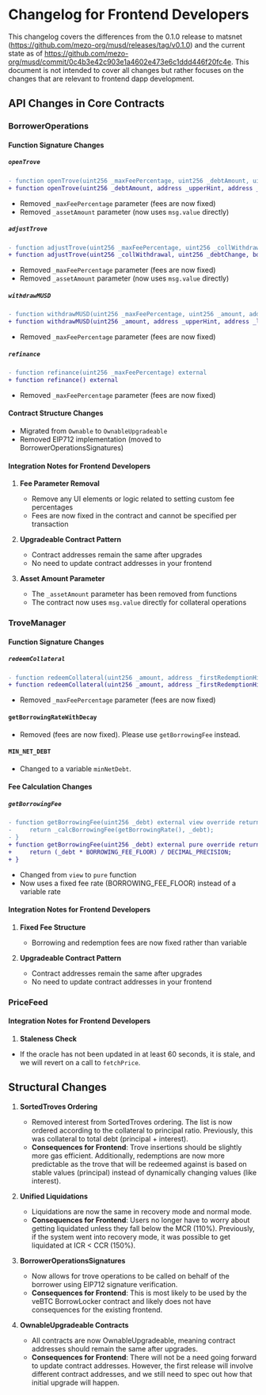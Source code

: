 # Changelog for Frontend Developers

This changelog covers the differences from the 0.1.0 release to matsnet (https://github.com/mezo-org/musd/releases/tag/v0.1.0)
and the current state as of https://github.com/mezo-org/musd/commit/0c4b3e42c903e1a4602e473e6c1ddd446f20fc4e.  This
document is not intended to cover all changes but rather focuses on the changes that are relevant to frontend dapp development.

## API Changes in Core Contracts

### BorrowerOperations

#### Function Signature Changes

##### `openTrove`
```diff
- function openTrove(uint256 _maxFeePercentage, uint256 _debtAmount, uint256 _assetAmount, address _upperHint, address _lowerHint) external payable
+ function openTrove(uint256 _debtAmount, address _upperHint, address _lowerHint) external payable
```
- Removed `_maxFeePercentage` parameter (fees are now fixed)
- Removed `_assetAmount` parameter (now uses `msg.value` directly)

##### `adjustTrove`
```diff
- function adjustTrove(uint256 _maxFeePercentage, uint256 _collWithdrawal, uint256 _debtChange, bool _isDebtIncrease, uint256 _assetAmount, address _upperHint, address _lowerHint) external payable
+ function adjustTrove(uint256 _collWithdrawal, uint256 _debtChange, bool _isDebtIncrease, address _upperHint, address _lowerHint) external payable
```
- Removed `_maxFeePercentage` parameter (fees are now fixed)
- Removed `_assetAmount` parameter (now uses `msg.value` directly)

##### `withdrawMUSD`
```diff
- function withdrawMUSD(uint256 _maxFeePercentage, uint256 _amount, address _upperHint, address _lowerHint) external
+ function withdrawMUSD(uint256 _amount, address _upperHint, address _lowerHint) external
```
- Removed `_maxFeePercentage` parameter (fees are now fixed)

##### `refinance`
```diff
- function refinance(uint256 _maxFeePercentage) external
+ function refinance() external
```
- Removed `_maxFeePercentage` parameter (fees are now fixed)

#### Contract Structure Changes

- Migrated from `Ownable` to `OwnableUpgradeable`
- Removed EIP712 implementation (moved to BorrowerOperationsSignatures)

#### Integration Notes for Frontend Developers

1. **Fee Parameter Removal**
    - Remove any UI elements or logic related to setting custom fee percentages
    - Fees are now fixed in the contract and cannot be specified per transaction

2. **Upgradeable Contract Pattern**
    - Contract addresses remain the same after upgrades
    - No need to update contract addresses in your frontend

3. **Asset Amount Parameter**
    - The `_assetAmount` parameter has been removed from functions
    - The contract now uses `msg.value` directly for collateral operations

### TroveManager

#### Function Signature Changes

##### `redeemCollateral`
```diff
- function redeemCollateral(uint256 _amount, address _firstRedemptionHint, address _upperPartialRedemptionHint, address _lowerPartialRedemptionHint, uint256 _partialRedemptionHintNICR, uint256 _maxIterations, uint256 _maxFeePercentage) external override
+ function redeemCollateral(uint256 _amount, address _firstRedemptionHint, address _upperPartialRedemptionHint, address _lowerPartialRedemptionHint, uint256 _partialRedemptionHintNICR, uint256 _maxIterations) external override
```
- Removed `_maxFeePercentage` parameter (fees are now fixed)

#### `getBorrowingRateWithDecay`
- Removed (fees are now fixed).  Please use `getBorrowingFee` instead.

#### `MIN_NET_DEBT`
- Changed to a variable `minNetDebt`.

#### Fee Calculation Changes

##### `getBorrowingFee`
```diff
- function getBorrowingFee(uint256 _debt) external view override returns (uint) {
-     return _calcBorrowingFee(getBorrowingRate(), _debt);
- }
+ function getBorrowingFee(uint256 _debt) external pure override returns (uint) {
+     return (_debt * BORROWING_FEE_FLOOR) / DECIMAL_PRECISION;
+ }
```
- Changed from `view` to `pure` function
- Now uses a fixed fee rate (BORROWING_FEE_FLOOR) instead of a variable rate

#### Integration Notes for Frontend Developers

1. **Fixed Fee Structure**
   - Borrowing and redemption fees are now fixed rather than variable

2. **Upgradeable Contract Pattern**
   - Contract addresses remain the same after upgrades
   - No need to update contract addresses in your frontend

### PriceFeed

#### Integration Notes for Frontend Developers

1.  **Staleness Check**
   - If the oracle has not been updated in at least 60 seconds, it is stale, and we will revert on a call to `fetchPrice`.

## Structural Changes

1. **SortedTroves Ordering**
   - Removed interest from SortedTroves ordering. The list is now ordered according to the collateral to principal ratio. Previously, this was collateral to total debt (principal + interest).
   - **Consequences for Frontend**: Trove insertions should be slightly more gas efficient. Additionally, redemptions are now more predictable as the trove that will be redeemed against is based on stable values (principal) instead of dynamically changing values (like interest).

2. **Unified Liquidations**
   - Liquidations are now the same in recovery mode and normal mode.
   - **Consequences for Frontend**: Users no longer have to worry about getting liquidated unless they fall below the MCR (110%). Previously, if the system went into recovery mode, it was possible to get liquidated at ICR < CCR (150%).
   
3. **BorrowerOperationsSignatures**
   - Now allows for trove operations to be called on behalf of the borrower using EIP712 signature verification.
   - **Consequences for Frontend**: This is most likely to be used by the veBTC BorrowLocker contract and likely does not have consequences for the existing frontend.
   
4. **OwnableUpgradeable Contracts**
   - All contracts are now OwnableUpgradeable, meaning contract addresses should remain the same after upgrades.
   - **Consequences for Frontend**: There will not be a need going forward to update contract addresses. However, the first release will involve different contract addresses, and we still need to spec out how that initial upgrade will happen.
